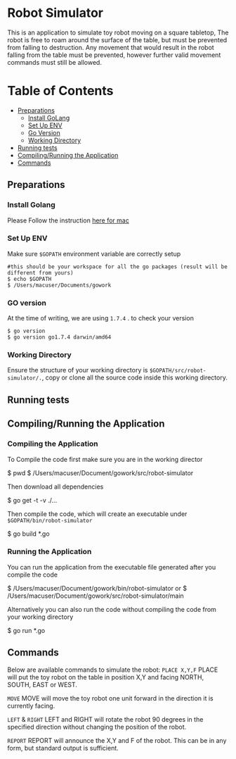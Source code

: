 # Robot Simulator
This is an application to simulate toy robot moving on a square tabletop, The robot is free to roam around the surface of the table, but must be prevented from falling to destruction. Any movement that would result in the robot falling from the table must be prevented, however further valid movement commands must still be allowed.

Table of Contents
=================

  * [Preparations](#preparations)
    * [Install GoLang](#install-golang)
    * [Set Up ENV](#set-up-env)
    * [Go Version](#go-version)
    * [Working Directory](#working-directory)
  * [Running tests](#running-tests)
  * [Compiling/Running the Application](#running-the-application)
  * [Commands](#commands)

## Preparations

### Install Golang

Please Follow the instruction [here for mac](https://golang.org/doc/install)


### Set Up ENV

Make sure `$GOPATH` environment variable are correctly setup

    #this should be your workspace for all the go packages (result will be different from yours)
    $ echo $GOPATH
    $ /Users/macuser/Documents/gowork

### GO version

At the time of writing, we are using `1.7.4` .
to check your version

    $ go version
    $ go version go1.7.4 darwin/amd64

### Working Directory

Ensure the structure of your working directory is `$GOPATH/src/robot-simulator/.`, copy or clone all the source code inside this working directory.

## Running tests

## Compiling/Running the Application

### Compiling the Application

To Compile the code first make sure you are in the working director

  $ pwd
  $ /Users/macuser/Document/gowork/src/robot-simulator

Then download all dependencies

  $ go get -t -v ./...

Then compile the code, which will create an executable under `$GOPATH/bin/robot-simulator`

  $ go build *.go

### Running the Application

You can run the application from the executable file generated after you compile the code

  $ /Users/macuser/Document/gowork/bin/robot-simulator
  or
  $ /Users/macuser/Document/gowork/src/robot-simulator/main

Alternatively you can also run the code without compiling the code from your working directory

  $ go run *.go

## Commands

Below are available commands to simulate the robot:
  `PLACE X,Y,F`
  PLACE will put the toy robot on the table in position X,Y and facing NORTH,
  SOUTH, EAST or WEST.

  `MOVE`
  MOVE will move the toy robot one unit forward in the direction it is
  currently facing.

  `LEFT` & `RIGHT`
  LEFT and RIGHT will rotate the robot 90 degrees in the specified direction
  without changing the position of the robot.

  `REPORT`
  REPORT will announce the X,Y and F of the robot. This can be in any form,
  but standard output is sufficient.

